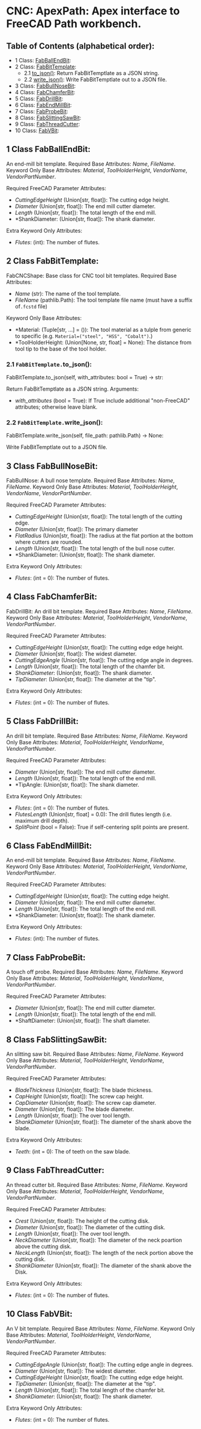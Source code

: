 # CNC: ApexPath: Apex interface to FreeCAD Path workbench.

## Table of Contents (alphabetical order):

* 1 Class: [FabBallEndBit](#cnc--fabballendbit):
* 2 Class: [FabBitTemplate](#cnc--fabbittemplate):
  * 2.1 [to_json()](#cnc----to-json): Return FabBitTemptlate as a JSON string.
  * 2.2 [write_json()](#cnc----write-json): Write FabBitTemptlate out to a JSON file.
* 3 Class: [FabBullNoseBit](#cnc--fabbullnosebit):
* 4 Class: [FabChamferBit](#cnc--fabchamferbit):
* 5 Class: [FabDrillBit](#cnc--fabdrillbit):
* 6 Class: [FabEndMillBit](#cnc--fabendmillbit):
* 7 Class: [FabProbeBit](#cnc--fabprobebit):
* 8 Class: [FabSlittingSawBit](#cnc--fabslittingsawbit):
* 9 Class: [FabThreadCutter](#cnc--fabthreadcutter):
* 10 Class: [FabVBit](#cnc--fabvbit):

## <a name="cnc--fabballendbit"></a>1 Class FabBallEndBit:

An end-mill bit template.
Required Base Attributes: *Name*, *FileName*.
Keyword Only Base Attributes: *Material*, *ToolHolderHeight*, *VendorName*, *VendorPartNumber*.

Required FreeCAD Parameter Attributes:
* *CuttingEdgeHeight* (Union[str, float]): The cutting edge height.
* *Diameter* (Union[str, float]): The end mill cutter diameter.
* *Length* (Union[str, float]): The total length of the end mill.
* *ShankDiameter: (Union[str, float]): The shank diameter.

Extra Keyword Only Attributes:
* *Flutes*: (int): The number of flutes.


## <a name="cnc--fabbittemplate"></a>2 Class FabBitTemplate:

FabCNCShape: Base class for CNC tool bit templates.
Required Base Attributes:
* *Name* (str): The name of the tool template.
* *FileName* (pathlib.Path): The tool template file name (must have a suffix of`.fcstd` file)

Keyword Only Base Attributes:
* *Material: (Tuple[str, ...] = ()):
  The tool material as a tulple from generic to specific
  (e.g. `Material=("steel", "HSS", "Cobalt")`.)
* *ToolHolderHeight: (Union[None, str, float] = None):
  The distance from tool tip to the base of the tool holder.

### <a name="cnc----to-json"></a>2.1 `FabBitTemplate.`to_json():

FabBitTemplate.to_json(self, with_attributes: bool = True) -> str:

Return FabBitTemptlate as a JSON string.
Arguments:
* *with_attributes* (bool = True):
  If True include additional "non-FreeCAD" attributes; otherwise leave blank.

### <a name="cnc----write-json"></a>2.2 `FabBitTemplate.`write_json():

FabBitTemplate.write_json(self, file_path: pathlib.Path) -> None:

Write FabBitTemptlate out to a JSON file.


## <a name="cnc--fabbullnosebit"></a>3 Class FabBullNoseBit:

FabBullNose: A bull nose template.
Required Base Attributes: *Name*, *FileName*.
Keyword Only Base Attributes: *Material*, *ToolHolderHeight*, *VendorName*, *VendorPartNumber*.

Required FreeCAD Parameter Attributes:
* *CuttingEdgeHeight* (Union[str, float]): The total length of the cutting edge.
* *Diameter* (Union[str, float]): The primary diameter
* *FlatRadius* (Union[str, float]):
  The radius at the flat portion at the bottom where cutters are rounded.
* *Length* (Union[str, float]): The total length of the bull nose cutter.
* *ShankDiameter: (Union[str, float]): The shank diameter.

Extra Keyword Only Attributes:
* *Flutes*: (int = 0): The number of flutes.


## <a name="cnc--fabchamferbit"></a>4 Class FabChamferBit:

FabDrillBit: An drill bit template.
Required Base Attributes: *Name*, *FileName*.
Keyword Only Base Attributes: *Material*, *ToolHolderHeight*, *VendorName*, *VendorPartNumber*.

Required FreeCAD Parameter Attributes:
* *CuttingEdgeHeight* (Union[str, float]): The cutting edge edge height.
* *Diameter* (Union[str, float]): The widest diameter.
* *CuttingEdgeAngle* (Union[str, float]): The cutting edge angle in degrees.
* *Length* (Union[str, float]): The total length of the chamfer bit.
* *ShankDiameter*: (Union[str, float]): The shank diameter.
* *TipDiameter*: (Union[str, float]): The diameter at the "tip".

Extra Keyword Only Attributes:
* *Flutes*: (int = 0): The number of flutes.


## <a name="cnc--fabdrillbit"></a>5 Class FabDrillBit:

An drill bit template.
Required Base Attributes: *Name*, *FileName*.
Keyword Only Base Attributes: *Material*, *ToolHolderHeight*, *VendorName*, *VendorPartNumber*.

Required FreeCAD Parameter Attributes:
* *Diameter* (Union[str, float]): The end mill cutter diameter.
* *Length* (Union[str, float]): The total length of the end mill.
* *TipAngle: (Union[str, float]): The shank diameter.

Extra Keyword Only Attributes:
* *Flutes*: (int = 0): The number of flutes.
* *FlutesLength* (Union[str, float] = 0.0): The drill flutes length (i.e. maximum drill depth).
* *SplitPoint* (bool = False): True if self-centering split points are present.


## <a name="cnc--fabendmillbit"></a>6 Class FabEndMillBit:

An end-mill bit template.
Required Base Attributes: *Name*, *FileName*.
Keyword Only Base Attributes: *Material*, *ToolHolderHeight*, *VendorName*, *VendorPartNumber*.

Required FreeCAD Parameter Attributes:
* *CuttingEdgeHeight* (Union[str, float]): The cutting edge height.
* *Diameter* (Union[str, float]): The end mill cutter diameter.
* *Length* (Union[str, float]): The total length of the end mill.
* *ShankDiameter: (Union[str, float]): The shank diameter.

Extra Keyword Only Attributes:
* *Flutes*: (int): The number of flutes.


## <a name="cnc--fabprobebit"></a>7 Class FabProbeBit:

A touch off probe.
Required Base Attributes: *Name*, *FileName*.
Keyword Only Base Attributes: *Material*, *ToolHolderHeight*, *VendorName*, *VendorPartNumber*.

Required FreeCAD Parameter Attributes:
* *Diameter* (Union[str, float]): The end mill cutter diameter.
* *Length* (Union[str, float]): The total length of the end mill.
* *ShaftDiameter: (Union[str, float]): The shaft diameter.


## <a name="cnc--fabslittingsawbit"></a>8 Class FabSlittingSawBit:

An slitting saw bit.
Required Base Attributes: *Name*, *FileName*.
Keyword Only Base Attributes: *Material*, *ToolHolderHeight*, *VendorName*, *VendorPartNumber*.

Required FreeCAD Parameter Attributes:
* *BladeThickness* (Union[str, float]): The blade thickness.
* *CapHeight* (Union[str, float]): The screw cap height.
* *CapDiameter* (Union[str, float]): The screw cap diameter.
* *Diameter* (Union[str, float]): The blade diameter.
* *Length* (Union[str, float]): The over tool length.
* *ShankDiameter* (Union[str, float]): The diameter of the shank above the blade.

Extra Keyword Only Attributes:
* *Teeth*: (int = 0): The of teeth on the saw blade.


## <a name="cnc--fabthreadcutter"></a>9 Class FabThreadCutter:

An thread cutter bit.
Required Base Attributes: *Name*, *FileName*.
Keyword Only Base Attributes: *Material*, *ToolHolderHeight*, *VendorName*, *VendorPartNumber*.

Required FreeCAD Parameter Attributes:
* *Crest* (Union[str, float]): The height of the cutting disk.
* *Diameter* (Union[str, float]): The diameter of the cutting disk.
* *Length* (Union[str, float]): The over tool length.
* *NeckDiameter* (Union[str, float]): The diameter of the neck poartion above the cutting disk.
* *NeckLength* (Union[str, float]): The length of the neck portion above the cutting disk.
* *ShankDiameter* (Union[str, float]): The diameter of the shank above the Disk.

Extra Keyword Only Attributes:
* *Flutes*: (int = 0): The number of flutes.


## <a name="cnc--fabvbit"></a>10 Class FabVBit:

An V bit template.
Required Base Attributes: *Name*, *FileName*.
Keyword Only Base Attributes: *Material*, *ToolHolderHeight*, *VendorName*, *VendorPartNumber*.

Required FreeCAD Parameter Attributes:
* *CuttingEdgeAngle* (Union[str, float]): The cutting edge angle in degrees.
* *Diameter* (Union[str, float]): The widest diameter.
* *CuttingEdgeHeight* (Union[str, float]): The cutting edge edge height.
* *TipDiameter*: (Union[str, float]): The diameter at the "tip".
* *Length* (Union[str, float]): The total length of the chamfer bit.
* *ShankDiameter*: (Union[str, float]): The shank diameter.

Extra Keyword Only Attributes:
* *Flutes*: (int = 0): The number of flutes.



